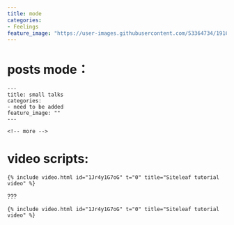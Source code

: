 ```yaml
---
title: mode
categories:
- Feelings
feature_image: "https://user-images.githubusercontent.com/53364734/191680041-3352d56c-bf95-4fe7-b917-5a07bdb7621d.png"
---
```

# posts mode：

```
---
title: small talks
categories:
- need to be added
feature_image: ""
---

<!-- more -->
```

# video scripts:

```
{% include video.html id="1Jr4y1G7oG" t="0" title="Siteleaf tutorial video" %}
```
???
```
{% include video.html id="1Jr4y1G7oG" t="0" title="Siteleaf tutorial video" %}
```
